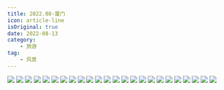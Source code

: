 ```yaml
---
title: 2022.08-厦门
icon: article-line
isOriginal: true
date: 2022-08-13
category:
    - 旅游
tag:
    - 风景
---
```

<div class="image-preview">
    <img src="https://media.wozsun.com/life/2022/0813001.webp"/>
    <img src="https://media.wozsun.com/life/2022/0813002.webp"/>
    <img src="https://media.wozsun.com/life/2022/0813003.webp"/>
    <img src="https://media.wozsun.com/life/2022/0813004.webp"/>
    <img src="https://media.wozsun.com/life/2022/0813005.webp"/>
    <img src="https://media.wozsun.com/life/2022/0813006.webp"/>
    <img src="https://media.wozsun.com/life/2022/0813007.webp"/>
    <img src="https://media.wozsun.com/life/2022/0813008.webp"/>
    <img src="https://media.wozsun.com/life/2022/0813009.webp"/>
    <img src="https://media.wozsun.com/life/2022/0813010.webp"/>
    <img src="https://media.wozsun.com/life/2022/0813011.webp"/>
    <img src="https://media.wozsun.com/life/2022/0813012.webp"/>
    <img src="https://media.wozsun.com/life/2022/0813013.webp"/>
    <img src="https://media.wozsun.com/life/2022/0813014.webp"/>
    <img src="https://media.wozsun.com/life/2022/0813015.webp"/>
    <img src="https://media.wozsun.com/life/2022/0813016.webp"/>
    <img src="https://media.wozsun.com/life/2022/0813017.webp"/>
    <img src="https://media.wozsun.com/life/2022/0813018.webp"/>
    <img src="https://media.wozsun.com/life/2022/0813019.webp"/>
    <img src="https://media.wozsun.com/life/2022/0813020.webp"/>
    <img src="https://media.wozsun.com/life/2022/0813021.webp"/>
    <img src="https://media.wozsun.com/life/2022/0813022.webp"/>
    <img src="https://media.wozsun.com/life/2022/0813023.webp"/>
    <img src="https://media.wozsun.com/life/2022/0813024.webp"/>
</div>
